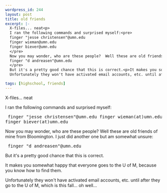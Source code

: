 ```yaml
--- 
wordpress_id: 244
layout: post
title: old friends
excerpt: |-
  X-files... neat<p>
  I ran the following commands and surprised myself:<pre>
  finger "jesse christensen"@umn.edu
  finger wieman@umn.edu
  finger biever@umn.edu
  </pre>
  Now you may wonder, who are these people?  Well these are old friends of mine from Bloomington.  I just did another one but am somewhat unsure:<pre>
  finger "d andreasen"@umn.edu
  </pre>
  But it's a pretty good chance that this is correct.<p>It makes you somewhat happy that everyone goes to the U of M, because you know how to find them.<p>
  Unfortunately they won't have activated email accounts, etc. until after they go to the U of M, which is this fall... oh well...

tags: [highschool, friends]
---
```


X-files... neat<p>
I ran the following commands and surprised myself:<pre>
finger "jesse christensen"@umn.edu
finger wieman(at)umn.edu
finger biever(at)umn.edu
</pre>

Now you may wonder, who are these people?  Well these are old friends of mine from Bloomington.  I just did another one but am somewhat unsure:<pre>
finger "d andreasen"@umn.edu
</pre>
But it's a pretty good chance that this is correct.<p>It makes you somewhat happy that everyone goes to the U of M, because you know how to find them.<p>
Unfortunately they won't have activated email accounts, etc. until after they go to the U of M, which is this fall... oh well...
